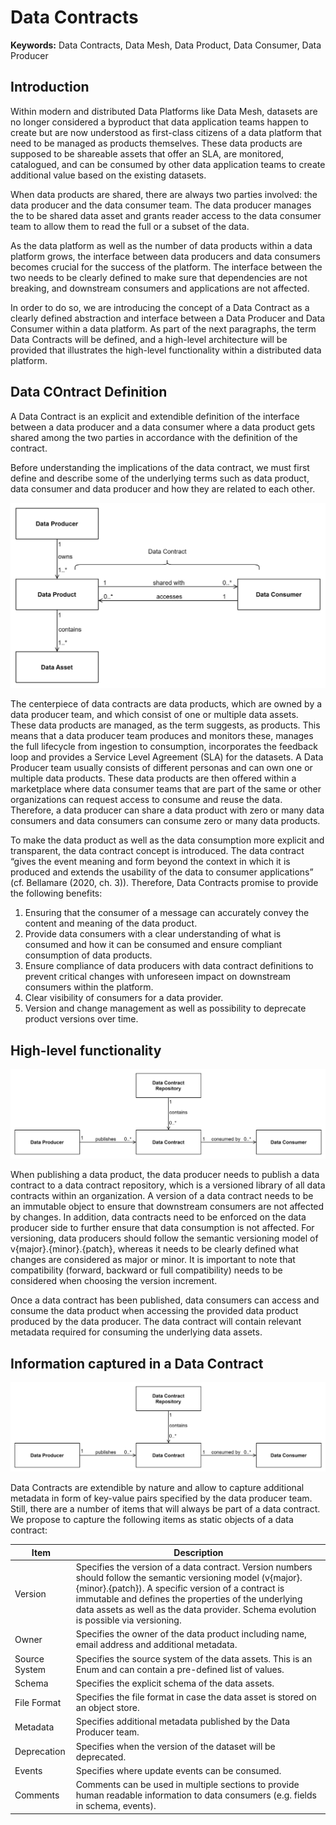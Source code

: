 # Data Contracts

**Keywords:** Data Contracts, Data Mesh, Data Product, Data Consumer, Data Producer

## Introduction

Within modern and distributed Data Platforms like Data Mesh, datasets are no longer considered a byproduct that data application teams happen to create but are now understood as first-class citizens of a data platform that need to be managed as products themselves. These data products are supposed to be shareable assets that offer an SLA, are monitored, catalogued, and can be consumed by other data application teams to create additional value based on the existing datasets.

When data products are shared, there are always two parties involved: the data producer and the data consumer team. The data producer manages the to be shared data asset and grants reader access to the data consumer team to allow them to read the full or a subset of the data.

As the data platform as well as the number of data products within a data platform grows, the interface between data producers and data consumers becomes crucial for the success of the platform. The interface between the two needs to be clearly defined to make sure that dependencies are not breaking, and downstream consumers and applications are not affected.

In order to do so, we are introducing the concept of a Data Contract as a clearly defined abstraction and interface between a Data Producer and Data Consumer within a data platform. As part of the next paragraphs, the term Data Contracts will be defined, and a high-level architecture will be provided that illustrates the high-level functionality within a distributed data platform.

## Data COntract Definition

A Data Contract is an explicit and extendible definition of the interface between a data producer and a data consumer where a data product gets shared among the two parties in accordance with the definition of the contract.

Before understanding the implications of the data contract, we must first define and describe some of the underlying terms such as data product, data consumer and data producer and how they are related to each other.

![Data Contract Relationship Diagram](/docs/media/Data-Contract-Relationhsip-Diagram.png)

The centerpiece of data contracts are data products, which are owned by a data producer team, and which consist of one or multiple data assets. These data products are managed, as the term suggests, as products. This means that a data producer team produces and monitors these, manages the full lifecycle from ingestion to consumption, incorporates the feedback loop and provides a Service Level Agreement (SLA) for the datasets. A Data Producer team usually consists of different personas and can own one or multiple data products. These data products are then offered within a marketplace where data consumer teams that are part of the same or other organizations can request access to consume and reuse the data. Therefore, a data producer can share a data product with zero or many data consumers and data consumers can consume zero or many data products.

To make the data product as well as the data consumption more explicit and transparent, the data contract concept is introduced. The data contract “gives the event meaning and form beyond the context in which it is produced and extends the usability of the data to consumer applications” (cf. Bellamare (2020, ch. 3)). Therefore, Data Contracts promise to provide the following benefits:

1. Ensuring that the consumer of a message can accurately convey the content and meaning of the data product.
2. Provide data consumers with a clear understanding of what is consumed and how it can be consumed and ensure compliant consumption of data products.
3. Ensure compliance of data producers with data contract definitions to prevent critical changes with unforeseen impact on downstream consumers within the platform.
4. Clear visibility of consumers for a data provider.
5. Version and change management as well as possibility to deprecate product versions over time.

## High-level functionality

![Data Contract High-level Functionality](/docs/media/Data-Contract-High-Level-Functionality.png)

When publishing a data product, the data producer needs to publish a data contract to a data contract repository, which is a versioned library of all data contracts within an organization. A version of a data contract needs to be an immutable object to ensure that downstream consumers are not affected by changes. In addition, data contracts need to be enforced on the data producer side to further ensure that data consumption is not affected. For versioning, data producers should follow the semantic versioning model of v{major}.{minor}.{patch}, whereas it needs to be clearly defined what changes are considered as major or minor. It is important to note that compatibility (forward, backward or full compatibility) needs to be considered when choosing the version increment.

Once a data contract has been published, data consumers can access and consume the data product when accessing the provided data product produced by the data producer. The data contract will contain relevant metadata required for consuming the underlying data assets.

## Information captured in a Data Contract

![Coverage of a Data Contract](/docs/media/Data-Contract-High-Level-Functionality.png)

Data Contracts are extendible by nature and allow to capture additional metadata in form of key-value pairs specified by the data producer team. Still, there are a number of items that will always be part of a data contract. We propose to capture the following items as static objects of a data contract:

| Item          | Description                                |
| ------------- | ------------------------------------------ |
| Version       | Specifies the version of a data contract. Version numbers should follow the semantic versioning model (v{major}.{minor}.{patch}). A specific version of a contract is immutable and defines the properties of the underlying data assets as well as the data provider. Schema evolution is possible via versioning. |
| Owner         | Specifies the owner of the data product including name, email address and additional metadata. |
| Source System | Specifies the source system of the data assets. This is an Enum and can contain a pre-defined list of values. |
| Schema        | Specifies the explicit schema of the data assets. |
| File Format   | Specifies the file format in case the data asset is stored on an object store. |
| Metadata      | Specifies additional metadata published by the Data Producer team. |
| Deprecation   | Specifies when the version of the dataset will be deprecated. |
| Events        | Specifies where update events can be consumed. |
| Comments      | Comments can be used in multiple sections to provide human readable information to data consumers (e.g. fields in schema, events). |
